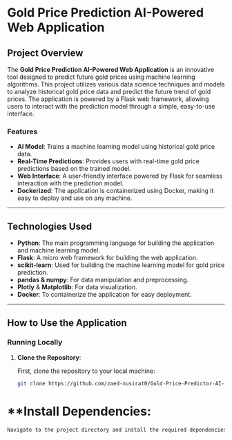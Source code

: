 # **Gold Price Prediction AI-Powered Web Application**

## **Project Overview**

The **Gold Price Prediction AI-Powered Web Application** is an innovative tool designed to predict future gold prices using machine learning algorithms. This project utilizes various data science techniques and models to analyze historical gold price data and predict the future trend of gold prices. The application is powered by a Flask web framework, allowing users to interact with the prediction model through a simple, easy-to-use interface.

### **Features**

- **AI Model**: Trains a machine learning model using historical gold price data.
- **Real-Time Predictions**: Provides users with real-time gold price predictions based on the trained model.
- **Web Interface**: A user-friendly interface powered by Flask for seamless interaction with the prediction model.
- **Dockerized**: The application is containerized using Docker, making it easy to deploy and use on any machine.

---

## **Technologies Used**

- **Python**: The main programming language for building the application and machine learning model.
- **Flask**: A micro web framework for building the web application.
- **scikit-learn**: Used for building the machine learning model for gold price prediction.
- **pandas & numpy**: For data manipulation and preprocessing.
- **Plotly** & **Matplotlib**: For data visualization.
- **Docker**: To containerize the application for easy deployment.

---

## **How to Use the Application**

### **Running Locally**

1. **Clone the Repository**:

   First, clone the repository to your local machine:

   ```bash
   git clone https://github.com/zaed-nusirat0/Gold-Price-Predictor-AI-Powered-Web-App.git


# **Install Dependencies:
```bash
Navigate to the project directory and install the required dependencies by runnin
